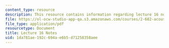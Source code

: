 ```yaml
---
content_type: resource
description: This resource contains information regarding lecture 16 notes.
file: https://ol-ocw-studio-app-qa.s3.amazonaws.com/courses/2-682-acoustical-oceanography-spring-2012/1da781ae192c694ae6b5d71258358aee_MIT2_682S12_lec16.pdf
file_type: application/pdf
resourcetype: Document
title: Lecture 16 Notes
uid: 1da781ae-192c-694a-e6b5-d71258358aee
---
```

